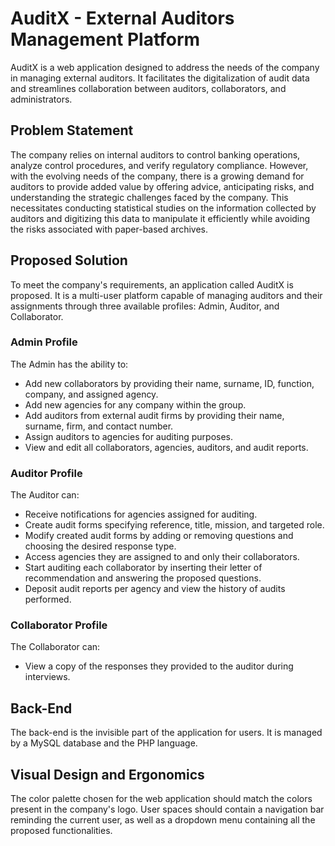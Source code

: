 # AuditX - External Auditors Management Platform

AuditX is a web application designed to address the needs of the company in managing external auditors. It facilitates the digitalization of audit data and streamlines collaboration between auditors, collaborators, and administrators.

## Problem Statement

The company relies on internal auditors to control banking operations, analyze control procedures, and verify regulatory compliance. However, with the evolving needs of the company, there is a growing demand for auditors to provide added value by offering advice, anticipating risks, and understanding the strategic challenges faced by the company. This necessitates conducting statistical studies on the information collected by auditors and digitizing this data to manipulate it efficiently while avoiding the risks associated with paper-based archives.

## Proposed Solution

To meet the company's requirements, an application called AuditX is proposed. It is a multi-user platform capable of managing auditors and their assignments through three available profiles: Admin, Auditor, and Collaborator.

### Admin Profile

The Admin has the ability to:

- Add new collaborators by providing their name, surname, ID, function, company, and assigned agency.
- Add new agencies for any company within the group.
- Add auditors from external audit firms by providing their name, surname, firm, and contact number.
- Assign auditors to agencies for auditing purposes.
- View and edit all collaborators, agencies, auditors, and audit reports.

### Auditor Profile

The Auditor can:

- Receive notifications for agencies assigned for auditing.
- Create audit forms specifying reference, title, mission, and targeted role.
- Modify created audit forms by adding or removing questions and choosing the desired response type.
- Access agencies they are assigned to and only their collaborators.
- Start auditing each collaborator by inserting their letter of recommendation and answering the proposed questions.
- Deposit audit reports per agency and view the history of audits performed.

### Collaborator Profile

The Collaborator can:

- View a copy of the responses they provided to the auditor during interviews.
  
## Back-End

The back-end is the invisible part of the application for users. It is managed by a MySQL database and the PHP language.

## Visual Design and Ergonomics

The color palette chosen for the web application should match the colors present in the company's logo. User spaces should contain a navigation bar reminding the current user, as well as a dropdown menu containing all the proposed functionalities.
